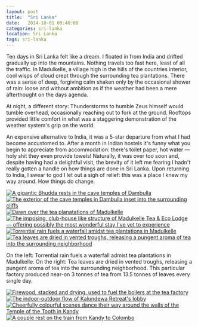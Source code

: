 ```yaml
---
layout: post
title:  "Sri Lanka"
date:   2014-10-01 09:40:00
categories: sri-lanka
location: Sri Lanka
tags: sri-lanka
---
```


Ten days in Sri Lanka felt like a dream. I floated in from India and drifted gradually up into the mountains. Nothing travels too fast here, least of all the traffic. In Madulkelle, a village high in the hills of the countries interior, cool wisps of cloud crept through the surrounding tea plantations. There was a sense of deep, forgiving calm shaken only by the occasional shower of rain: loose and without ambition as if the weather had been a mere afterthought on the days agenda.

At night, a different story: Thunderstorms to humble Zeus himself would tumble overhead, occasionally reaching out to fork at the ground. Rooftops provided little comfort in what was a staggering demonstration of the weather system's grip on the world.

An expensive alternative to India, it was a 5-star departure from what I had become accustomed to. After a month in Indian hostels it's funny what you begin to appreciate from accommodation: there's toilet paper, hot water — holy shit they even provide towels! Naturally, it was over too soon and, despite having had a delightful visit, the brevity of it left me fearing I hadn't really gotten a handle on how things are done in Sri Lanka. Upon returning to India, I swear to god I let out a sigh of relief: this was a place I knew my way around. How things do change.

<div class="post-image">
	<a href="/photography/2014-10-01-sri-lanka/1-full.jpg" target="_blank" title="A gigantic Bhudda rests in the cave temples of Dambulla"><img src="/photography/2014-10-01-sri-lanka/1.jpg" alt="A gigantic Bhudda rests in the cave temples of Dambulla" /></a>
</div>

<div class="post-image post-image--split">
	<a href="/photography/2014-10-01-sri-lanka/2-full.jpg" target="_blank" title="The exterior of the cave temples in Dambulla inset into the surrounding cliffs"><img src="/photography/2014-10-01-sri-lanka/2.jpg" alt="The exterior of the cave temples in Dambulla inset into the surrounding cliffs" /></a>
	<a href="/photography/2014-10-01-sri-lanka/3-full.jpg" target="_blank" title="Dawn over the tea planatations of Madulkelle"><img src="/photography/2014-10-01-sri-lanka/3.jpg" alt="Dawn over the tea planatations of Madulkelle" /></a>
</div>

<div class="post-image">
	<a href="/photography/2014-10-01-sri-lanka/4-full.jpg" target="_blank" title="The imposing, club-house like structure of Madulkelle Tea & Eco Lodge — offering possibly the most wonderful stay I've yet to experience"><img src="/photography/2014-10-01-sri-lanka/4.jpg" alt="The imposing, club-house like structure of Madulkelle Tea & Eco Lodge — offering possibly the most wonderful stay I've yet to experience" /></a>
</div>

<div class="post-image post-image--split">
	<a href="/photography/2014-10-01-sri-lanka/5-full.jpg" target="_blank" title="Torrential rain fuels a waterfall amidst tea plantations in Madulkelle"><img src="/photography/2014-10-01-sri-lanka/5.jpg" alt="Torrential rain fuels a waterfall amidst tea plantations in Madulkelle" /></a>
	<a href="/photography/2014-10-01-sri-lanka/6-full.jpg" target="_blank" title="Tea leaves are dried in vented troughs, releasing a pungent aroma of tea into the surrounding neighborhood"><img src="/photography/2014-10-01-sri-lanka/6.jpg" alt="Tea leaves are dried in vented troughs, releasing a pungent aroma of tea into the surrounding neighborhood" /></a>
	<p class="post-image-caption">
		On the left: Torrential rain fuels a waterfall admist tea plantations in Madulkelle.
		On the right: Tea leaves are dried in vented troughs, releasing a pungent aroma of tea into the surrounding neighborhood. This particular factory produced near-on 3 tonnes of tea from 13.5 tonnes of leaves every single day.
	</p>
</div>

<div class="post-image post-image--split">
	<a href="/photography/2014-10-01-sri-lanka/7-full.jpg" target="_blank" title="Firewood, stacked and drying, used to fuel the boilers at the tea factory"><img src="/photography/2014-10-01-sri-lanka/7.jpg" alt="Firewood, stacked and drying, used to fuel the boilers at the tea factory" /></a>
	<a href="/photography/2014-10-01-sri-lanka/8-full.jpg" target="_blank" title="The indoor-outdoor flow of Kalundewa Retreat's lobby"><img src="/photography/2014-10-01-sri-lanka/8.jpg" alt="The indoor-outdoor flow of Kalundewa Retreat's lobby" /></a>
</div>

<div class="post-image post-image--split">
	<a href="/photography/2014-10-01-sri-lanka/10-full.jpg" target="_blank" title="Cheerfully colourful scenes dance their way around the walls of the Temple of the Tooth in Kandy"><img src="/photography/2014-10-01-sri-lanka/10.jpg" alt="Cheerfully colourful scenes dance their way around the walls of the Temple of the Tooth in Kandy" /></a>
	<a href="/photography/2014-10-01-sri-lanka/11-full.jpg" target="_blank" title="A couple rest on the train from Kandy to Colombo"><img src="/photography/2014-10-01-sri-lanka/11.jpg" alt="A couple rest on the train from Kandy to Colombo" /></a>
</div>
